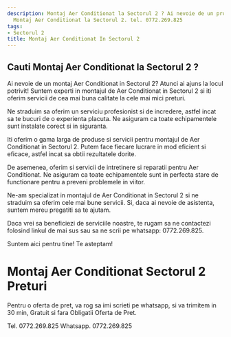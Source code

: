 ```yaml
---
description: Montaj Aer Conditionat la Sectorul 2 ? Ai nevoie de un profesionist in
  Montaj Aer Conditionat la Sectorul 2. tel. 0772.269.825
tags:
- Sectorul 2
title: Montaj Aer Conditionat In Sectorul 2
---
```



## Cauti Montaj Aer Conditionat la Sectorul 2 ?

Ai nevoie de un montaj Aer Conditionat in Sectorul 2? 
Atunci ai ajuns la locul potrivit! Suntem experti in montajul de Aer Conditionat in Sectorul 2 si iti oferim servicii de cea mai buna calitate la cele mai mici preturi. 

Ne straduim sa oferim un serviciu profesionist si de incredere, astfel incat sa te bucuri de o experienta placuta. Ne asiguram ca toate echipamentele sunt instalate corect si in siguranta. 

Iti oferim o gama larga de produse si servicii pentru montajul de Aer Conditionat in Sectorul 2. Putem face fiecare lucrare in mod eficient si eficace, astfel incat sa obtii rezultatele dorite. 

De asemenea, oferim si servicii de intretinere si reparatii pentru Aer Conditionat. Ne asiguram ca toate echipamentele sunt in perfecta stare de functionare pentru a preveni problemele in viitor. 

Ne-am specializat in montajul de Aer Conditionat in Sectorul 2 si ne straduim sa oferim cele mai bune servicii. Si, daca ai nevoie de asistenta, suntem mereu pregatiti sa te ajutam. 

Daca vrei sa beneficiezi de serviciile noastre, te rugam sa ne contactezi folosind linkul de mai sus sau sa ne scrii pe whatsapp: 0772.269.825. 

Suntem aici pentru tine! Te asteptam!

# Montaj Aer Conditionat Sectorul 2 Preturi
Pentru o oferta de pret, va rog sa imi scrieti pe whatsapp, si va trimitem in 30 min, Gratuit si fara Obligatii Oferta de Pret.

Tel. 0772.269.825
Whatsapp. 0772.269.825
